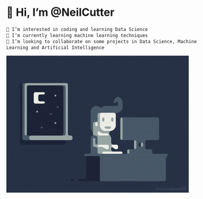 # 👋 Hi, I’m @NeilCutter
    👀 I’m interested in coding and learning Data Science
    🌱 I’m currently learning machine learning techniques 
    💞️ I’m looking to collaborate on some projects in Data Science, Machine Learning and Artificial Intelligence

<!---
NeilCutter/NeilCutter is a ✨ special ✨ repository because its `README.md` (this file) appears on your GitHub profile.
You can click the Preview link to take a look at your changes.
--->

![](https://github.com/NeilCutter/NeilCutter/blob/main/programming.gif)
